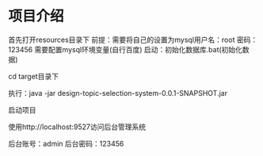 # 项目介绍

首先打开resources目录下
前提：需要将自己的设置为mysql用户名：root 密码：123456 需要配置mysql环境变量(自行百度)
启动：初始化数据库.bat(初始化数据)

cd target目录下

执行：java -jar design-topic-selection-system-0.0.1-SNAPSHOT.jar

启动项目

使用http://localhost:9527访问后台管理系统

后台账号：admin
后台密码：123456

